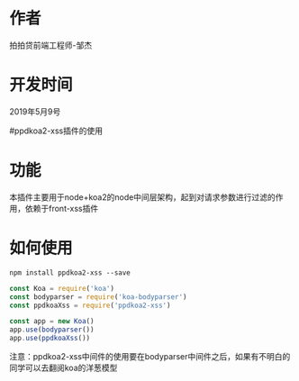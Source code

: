 # 作者
拍拍贷前端工程师-邹杰

# 开发时间
2019年5月9号


#ppdkoa2-xss插件的使用


# 功能

本插件主要用于node+koa2的node中间层架构，起到对请求参数进行过滤的作用，依赖于front-xss插件


# 如何使用


```
npm install ppdkoa2-xss --save
```


```js
const Koa = require('koa')
const bodyparser = require('koa-bodyparser')
const ppdkoaXss = require('ppdkoa2-xss')

const app = new Koa()
app.use(bodyparser())
app.use(ppdkoaXss())
```
注意：ppdkoa2-xss中间件的使用要在bodyparser中间件之后，如果有不明白的同学可以去翻阅koa的洋葱模型